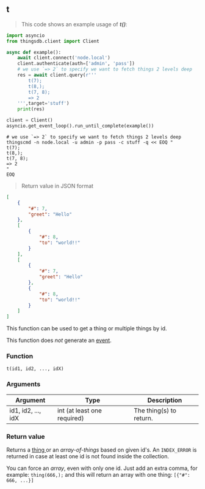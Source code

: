 ## t
> This code shows an example usage of ***t()***:

```python
import asyncio
from thingsdb.client import Client

async def example():
    await client.connect('node.local')
    client.authenticate(auth=['admin', 'pass'])
    # we use `=> 2` to specify we want to fetch things 2 levels deep
    res = await client.query(r'''
        t(7);
        t(8,);
        t(7, 8);
        => 2
    ''',target='stuff')
    print(res)

client = Client()
asyncio.get_event_loop().run_until_complete(example())
```

```shell
# we use `=> 2` to specify we want to fetch things 2 levels deep
thingscmd -n node.local -u admin -p pass -c stuff -q << EOQ "
t(7);
t(8,);
t(7, 8);
=> 2
"
EOQ
```

> Return value in JSON format

```json
[
    {
        "#": 7,
        "greet": "Hello"
    },
    [
        {
            "#": 8,
            "to": "world!!"
        }
    ],
    [
        {
            "#": 7,
            "greet": "Hello"
        },
        {
            "#": 8,
            "to": "world!!"
        }
    ]
]
```

This function can be used to get a thing or multiple things by id.

This function does *not* generate an [event](#events).

### Function
`t(id1, id2, ..., idX)`

### Arguments
Argument | Type | Description
-------- | ---- | -----------
id1, id2, ..., idX | int (at least one required) | The thing(s) to return.

### Return value
Returns a [thing ](#thing) or an *array-of-things* based on given id's.
An `INDEX_ERROR` is returned in case at least one id is not found inside the collection.

<aside class="notice">
You can force an <i>array</i>, even with only one id. Just add an extra comma,
for example: <code>thing(666,);</code> and this will return an array with one thing: <code>[{"#": 666, ...}]</code>
</aside>
